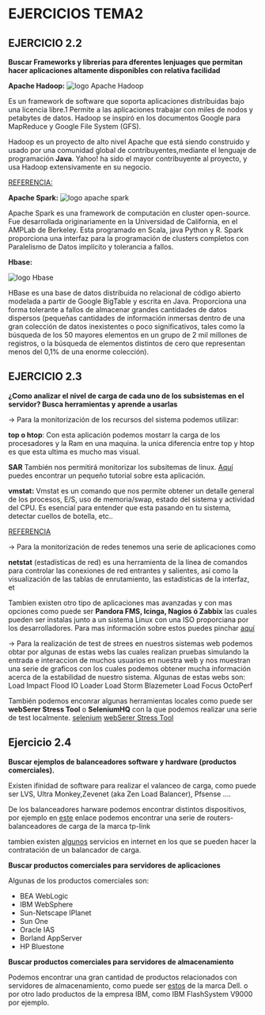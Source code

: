 # EJERCICIOS TEMA2

## EJERCICIO 2.2
**Buscar Frameworks y librerias para dferentes lenjuages que permitan hacer aplicaciones altamente disponibles con relativa facilidad**


**Apache Hadoop:**
![logo Apache Hadoop](https://upload.wikimedia.org/wikipedia/commons/0/0e/Hadoop_logo.svg)



Es un framework de software que soporta aplicaciones distribuidas bajo una licencia libre.1​ Permite a las aplicaciones trabajar con miles de nodos y petabytes de datos. Hadoop se inspiró en los documentos Google para MapReduce y Google File System (GFS).

Hadoop es un proyecto de alto nivel Apache que está siendo construido y usado por una comunidad global de contribuyentes,mediante el lenguaje de programación **Java**. Yahoo! ha sido el mayor contribuyente al proyecto, y usa Hadoop extensivamente en su negocio.

[REFERENCIA:](https://es.wikipedia.org/wiki/Apache_Hadoop)




**Apache Spark:**
![logo apache spark](https://upload.wikimedia.org/wikipedia/commons/f/f3/Apache_Spark_logo.svg)



Apache Spark es una framework de computación en cluster open-source. Fue desarrollada originariamente en la Universidad de California, en el AMPLab de Berkeley. Esta programado en Scala, java Python y R.
Spark proporciona una interfaz para la programación de clusters completos con Paralelismo de Datos implícito y tolerancia a fallos.






**Hbase:**

![logo Hbase](http://hbase.apache.org/images/hbase_logo_with_orca_large.png)

HBase es una base de datos distribuida no relacional de código abierto modelada a partir de Google BigTable y escrita en Java.
Proporciona una forma tolerante a fallos de almacenar grandes cantidades de datos dispersos (pequeñas cantidades de información inmersas dentro de una gran colección de datos inexistentes o poco significativos, tales como la búsqueda de los 50 mayores elementos en un grupo de 2 mil millones de registros, o la búsqueda de elementos distintos de cero que representan menos del 0,1% de una enorme colección).


## EJERCICIO 2.3

**¿Como analizar el nivel de carga de cada uno de los subsistemas en el servidor? Busca herramientas y aprende a usarlas**


-> Para la monitorización de los recursos del sistema podemos utilizar:


**top o htop**: Con esta aplicación podemos mostarr la carga de los procesadores y la Ram en una maquina. la unica diferencia entre top y htop es que esta ultima es mucho mas visual.

**SAR** También nos permitirá monitorizar los subsitemas de linux. [Aquí](https://www.thegeekstuff.com/2011/03/sar-examples/) puedes encontrar un pequeño tutorial sobre esta aplicación.


**vmstat:** Vmstat es un comando que nos permite obtener un detalle general de los procesos, E/S, uso de memoria/swap, estado del sistema y actividad del CPU. Es esencial para entender que esta pasando en tu sistema, detectar cuellos de botella, etc..

[REFERENCIA](https://storm.malditainternet.com/wp/2011/05/usando-y-entendiendo-vmstat/)



-> Para la monitorización de redes tenemos una serie de aplicaciones como 


**netstat** (estadísticas de red) es una herramienta de la línea de comandos para controlar las conexiones de red entrantes y salientes, así como la visualización de las tablas de enrutamiento, las estadísticas de la interfaz, et

Tambien existen otro tipo de aplicaciones mas avanzadas y con mas opciones como puede ser **Pandora FMS, Icinga, Nagios ó Zabbix** las cuales pueden ser instalas junto a un sistema Linux con una ISO proporciana por los desarrolladores. Para mas información sobre estos puedes pinchar [aquí](https://blog.pandorafms.org/es/herramientas-de-monitoreo-de-redes/)





-> Para la realización de test de strees en nuestros sistemas web podemos obtar por algunas de estas webs las cuales realizan pruebas simulando la entrada e interaccion de muchos usuarios en nuestra web y nos muestran una serie de graficos con los cuales podemos obtener mucha información acerca de la estabilidad de nuestro sistema. Algunas de estas webs son:
    Load Impact
    Flood IO
    Loader
    Load Storm
    Blazemeter
    Load Focus
    OctoPerf

También podemos enconrar algunas herramientas locales como puede ser **webSerer Stress Tool** o **SeleniumHQ** con la que podemos realizar una serie de test localmente.
[selenium](https://docs.seleniumhq.org/)
[webSerer Stress Tool](http://blog.jmacoe.com/aplicaciones/webserver-stress-tool/)




## Ejercicio 2.4
**Buscar ejemplos de balanceadores software y hardware (productos comerciales).**

Existen ifinidad de software para realizar el valanceo de carga, como puede ser LVS, Ultra Monkey,Zevenet (aka Zen Load Balancer), Pfsense ....

De los balanceadores harware podemos encontrar distintos dispositivos, por ejemplo en [este](https://www.tp-link.com/es/products/biz-list-4910.html) enlace podemos encontrar una serie de routers-balanceadores de carga de la marca tp-link

tambien existen [algunos](https://kemptechnologies.com/es/server-load-balancing-appliances/product-matrix.html) servicios en internet en los que se pueden hacer la contratación de un balancador de carga. 


**Buscar productos comerciales para servidores de aplicaciones**

Algunas de los productos comerciales son:

- BEA WebLogic
- IBM WebSphere
- Sun-Netscape IPlanet
- Sun One
- Oracle IAS
- Borland AppServer
- HP Bluestone


**Buscar productos comerciales para servidores de almacenamiento**

Podemos encontrar una gran cantidad de productos relacionados con servidores de almacenamiento, como puede ser [estos](http://www.dell.com/es/empresas/p/storage-products) de la marca Dell.
o por otro lado productos de la empresa IBM, como IBM FlashSystem V9000 por ejemplo.